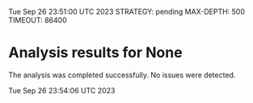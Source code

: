 Tue Sep 26 23:51:00 UTC 2023
STRATEGY: pending
MAX-DEPTH: 500
TIMEOUT: 86400
# Analysis results for None
The analysis was completed successfully. No issues were detected.

Tue Sep 26 23:54:06 UTC 2023
